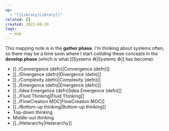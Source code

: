 ```yaml
---
up:
  - "[[Library|Library]]"
related: []
created: 2023-08-19
tags:
  - map
---
```

This mapping note is in the **gather phase**. I'm thinking about systems often, so there may be a time soon where I start *colliding* these concepts in the **develop phase** (which is what [[Systems ♻️|Systems ♻️]] has become).

- [[../Convergence (defn)|Convergence (defn)]]
- [[../Divergence (defn)|Divergence (defn)]]
- [[../Complexity (defn)|Complexity (defn)]]
- [[../Emergence (defn)|Emergence (defn)]]
- [[../Idea Emergence (defn)|Idea Emergence (defn)]]
- [[../Fluid Thinking|Fluid Thinking]]
- [[../FlowCreation MOC|FlowCreation MOC]]
- [[../Bottom-up thinking|Bottom-up thinking]]
- Top-down thinking
- Middle-out thinking
- [[../Heterarchy|Heterarchy]]


